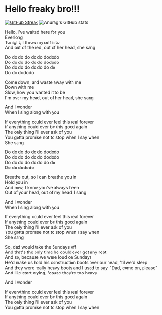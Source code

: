 # Hello freaky bro!!!
[![GitHub Streak](https://streak-stats.demolab.com?user=Kyburka&theme=nightowl&border_radius=5&locale=ru&date_format=j%20M%5B%20Y%5D)](https://git.io/streak-stats)
![Anurag's GitHub stats](https://github-readme-stats.vercel.app/api?username=kyburka&theme=nightowl&show_icons=true)

Hello, I've waited here for you  
Everlong  
Tonight, I throw myself into  
And out of the red, out of her head, she sang  

Do do do do do do dododo  
Do do do do do do dododo  
Do do do do do do do do  
Do do dododo  

Come down, and waste away with me  
Down with me  
Slow, how you wanted it to be  
I'm over my head, out of her head, she sang  

And I wonder  
When I sing along with you  

If everything could ever feel this real forever  
If anything could ever be this good again  
The only thing I'll ever ask of you  
You gotta promise not to stop when I say when  
She sang  

Do do do do do do dododo  
Do do do do do do dododo  
Do do do do do do do do  
Do do dododo  


Breathe out, so I can breathe you in  
Hold you in  
And now, I know you've always been  
Out of your head, out of my head, I sang  


And I wonder  
When I sing along with you  

If everything could ever feel this real forever  
If anything could ever be this good again  
The only thing I'll ever ask of you  
You gotta promise not to stop when I say when  
She sang  

So, dad would take the Sundays off  
And that's the only time he could ever get any rest  
And so, because we were loud on Sundays  
He'd make us hold his construction boots over our head, 'til we'd sleep  
And they were really heavy boots and I used to say, "Dad, come on, please"  
And like start crying, 'cause they're too heavy  

And I wonder  

If everything could ever feel this real forever  
If anything could ever be this good again  
The only thing I'll ever ask of you  
You gotta promise not to stop when I say when  
